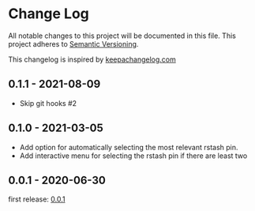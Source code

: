 # Change Log

All notable changes to this project will be documented in this file.
This project adheres to [Semantic Versioning](http://semver.org/).

This changelog is inspired by [keepachangelog.com](http://http://keepachangelog.com/de/)

## 0.1.1 - 2021-08-09

* Skip git hooks #2

## 0.1.0 - 2021-03-05

* Add option for automatically selecting the most relevant rstash pin.
* Add interactive menu for selecting the rstash pin if there are least two

## 0.0.1 - 2020-06-30

first release: [0.0.1](https://github.com/otto-de/rstash/releases/tag/v0.0.1)
